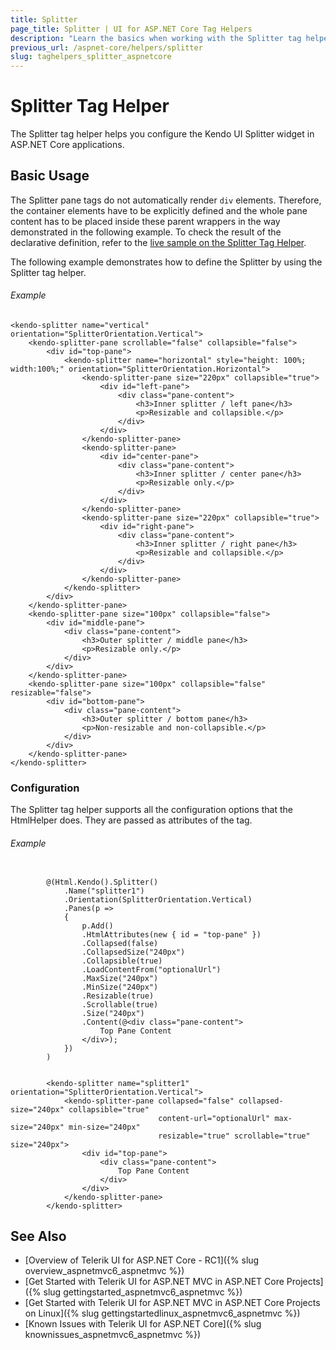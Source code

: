 ```yaml
---
title: Splitter
page_title: Splitter | UI for ASP.NET Core Tag Helpers
description: "Learn the basics when working with the Splitter tag helper for ASP.NET Core (MVC 6 or ASP.NET Core MVC)."
previous_url: /aspnet-core/helpers/splitter
slug: taghelpers_splitter_aspnetcore
---
```


# Splitter Tag Helper

The Splitter tag helper helps you configure the Kendo UI Splitter widget in ASP.NET Core applications.

## Basic Usage

The Splitter pane tags do not automatically render `div` elements. Therefore, the container elements have to be explicitly defined and the whole pane content has to be placed inside these parent wrappers in the way demonstrated in the following example. To check the result of the declarative definition, refer to the [live sample on the Splitter Tag Helper](http://demos.telerik.com/aspnet-core/splitter/tag-helper).

The following example demonstrates how to define the Splitter by using the Splitter tag helper.

###### Example

    <kendo-splitter name="vertical" orientation="SplitterOrientation.Vertical">
        <kendo-splitter-pane scrollable="false" collapsible="false">
            <div id="top-pane">
                <kendo-splitter name="horizontal" style="height: 100%; width:100%;" orientation="SplitterOrientation.Horizontal">
                    <kendo-splitter-pane size="220px" collapsible="true">
                        <div id="left-pane">
                            <div class="pane-content">
                                <h3>Inner splitter / left pane</h3>
                                <p>Resizable and collapsible.</p>
                            </div>
                        </div>
                    </kendo-splitter-pane>
                    <kendo-splitter-pane>
                        <div id="center-pane">
                            <div class="pane-content">
                                <h3>Inner splitter / center pane</h3>
                                <p>Resizable only.</p>
                            </div>
                        </div>
                    </kendo-splitter-pane>
                    <kendo-splitter-pane size="220px" collapsible="true">
                        <div id="right-pane">
                            <div class="pane-content">
                                <h3>Inner splitter / right pane</h3>
                                <p>Resizable and collapsible.</p>
                            </div>
                        </div>
                    </kendo-splitter-pane>
                </kendo-splitter>
            </div>
        </kendo-splitter-pane>
        <kendo-splitter-pane size="100px" collapsible="false">
            <div id="middle-pane">
                <div class="pane-content">
                    <h3>Outer splitter / middle pane</h3>
                    <p>Resizable only.</p>
                </div>
            </div>
        </kendo-splitter-pane>
        <kendo-splitter-pane size="100px" collapsible="false" resizable="false">
            <div id="bottom-pane">
                <div class="pane-content">
                    <h3>Outer splitter / bottom pane</h3>
                    <p>Non-resizable and non-collapsible.</p>
                </div>
            </div>
        </kendo-splitter-pane>
    </kendo-splitter>


### Configuration

The Splitter tag helper supports all the configuration options that the HtmlHelper does. They are passed as attributes of the tag.

###### Example

```tab-cshtml

        @(Html.Kendo().Splitter()
            .Name("splitter1")
            .Orientation(SplitterOrientation.Vertical)
            .Panes(p =>
            {
                p.Add()
                .HtmlAttributes(new { id = "top-pane" })
                .Collapsed(false)
                .CollapsedSize("240px")
                .Collapsible(true)
                .LoadContentFrom("optionalUrl")
                .MaxSize("240px")
                .MinSize("240px")
                .Resizable(true)
                .Scrollable(true)
                .Size("240px")
                .Content(@<div class="pane-content">
                    Top Pane Content
                </div>);
            })
        )
```
```tab-tagHelper

        <kendo-splitter name="splitter1" orientation="SplitterOrientation.Vertical">
            <kendo-splitter-pane collapsed="false" collapsed-size="240px" collapsible="true"
                                 content-url="optionalUrl" max-size="240px" min-size="240px"
                                 resizable="true" scrollable="true" size="240px">
                <div id="top-pane">
                    <div class="pane-content">
                        Top Pane Content
                    </div>
                </div>
            </kendo-splitter-pane>
        </kendo-splitter>
```

## See Also

* [Overview of Telerik UI for ASP.NET Core - RC1]({% slug overview_aspnetmvc6_aspnetmvc %})
* [Get Started with Telerik UI for ASP.NET MVC in ASP.NET Core Projects]({% slug gettingstarted_aspnetmvc6_aspnetmvc %})
* [Get Started with Telerik UI for ASP.NET MVC in ASP.NET Core Projects on Linux]({% slug gettingstartedlinux_aspnetmvc6_aspnetmvc %})
* [Known Issues with Telerik UI for ASP.NET Core]({% slug knownissues_aspnetmvc6_aspnetmvc %})

